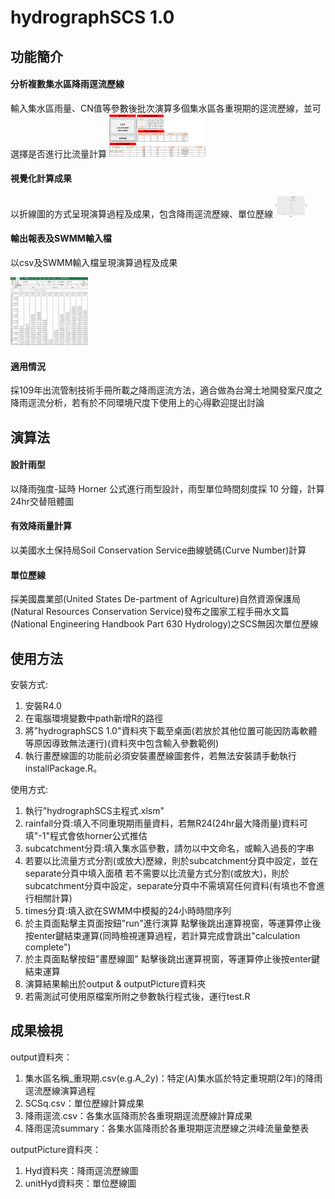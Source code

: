 # hydrographSCS 1.0



## 功能簡介
#### 分析複數集水區降雨逕流歷線
輸入集水區雨量、CN值等參數後批次演算多個集水區各重現期的逕流歷線，並可選擇是否進行比流量計算
<img src="./01UI.png" alt="01UI" style="zoom: 15%;" />

#### 視覺化計算成果

以折線圖的方式呈現演算過程及成果，包含降雨逕流歷線、單位歷線
<img src="./02hyd.png" alt="02hyd" style="zoom:5%;" />

#### 輸出報表及SWMM輸入檔

以csv及SWMM輸入檔呈現演算過程及成果

<img src=".\05CSV.png" alt="05CSV" style="zoom:25%;" /> 

#### 適用情況

採109年出流管制技術手冊所載之降雨逕流方法，適合做為台灣土地開發案尺度之降雨逕流分析，若有於不同環境尺度下使用上的心得歡迎提出討論



## 演算法

#### 設計雨型

以降雨強度-延時 Horner 公式進行雨型設計，雨型單位時間刻度採 10 分鐘，計算24hr交替阻體圖

#### 有效降雨量計算

以美國水土保持局Soil Conservation Service曲線號碼(Curve Number)計算

#### 單位歷線

採美國農業部(United States De-partment of Agriculture)自然資源保護局(Natural Resources Conservation Service)發布之國家工程手冊水文篇(National Engineering Handbook Part 630 Hydrology)之SCS無因次單位歷線



## 使用方法

安裝方式:

1. 安裝R4.0
2. 在電腦環境變數中path新增R的路徑
3. 將"hydrographSCS 1.0"資料夾下載至桌面(若放於其他位置可能因防毒軟體等原因導致無法運行)(資料夾中包含輸入參數範例)
4. 執行畫歷線圖的功能前必須安裝畫歷線圖套件，若無法安裝請手動執行installPackage.R。

使用方式:

1. 執行"hydrographSCS主程式.xlsm"
2. rainfall分頁:填入不同重現期雨量資料，若無R24(24hr最大降雨量)資料可填"-1"程式會依horner公式推估
3. subcatchment分頁:填入集水區參數，請勿以中文命名，或輸入過長的字串
4. 若要以比流量方式分割(或放大)歷線，則於subcatchment分頁中設定，並在separate分頁中填入面積
    若不需要以比流量方式分割(或放大)，則於subcatchment分頁中設定，separate分頁中不需填寫任何資料(有填也不會進行相關計算)
5. times分頁:填入欲在SWMM中模擬的24小時時間序列
6. 於主頁面點擊主頁面按鈕"run"進行演算
    點擊後跳出運算視窗，等運算停止後按enter鍵結束運算(同時檢視運算過程，若計算完成會跳出"calculation  complete")
7. 於主頁面點擊按鈕"畫歷線圖"
    點擊後跳出運算視窗，等運算停止後按enter鍵結束運算
8. 演算結果輸出於output & outputPicture資料夾
9. 若需測試可使用原檔案所附之參數執行程式後，運行test.R

## 成果檢視

output資料夾：

1. 集水區名稱_重現期.csv(e.g.A_2y)：特定(A)集水區於特定重現期(2年)的降雨逕流歷線演算過程
2. SCSq.csv：單位歷線計算成果
3. 降雨逕流.csv：各集水區降雨於各重現期逕流歷線計算成果
4. 降雨逕流summary：各集水區降雨於各重現期逕流歷線之洪峰流量彙整表

outputPicture資料夾：

1. Hyd資料夾：降雨逕流歷線圖
2. unitHyd資料夾：單位歷線圖